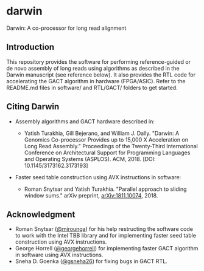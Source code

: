 # darwin
Darwin: A co-processor for long read alignment

## Introduction

This repository provides the software for performing reference-guided or de novo assembly of long reads using algorithms as described in the Darwin manuscript (see reference below). It also provides the RTL code for accelerating the GACT algorithm in hardware (FPGA/ASIC). Refer to the README.md files in software/ and RTL/GACT/ folders to get started.  

## Citing Darwin
* Assembly algorithms and GACT hardware described in:
    
    * Yatish Turakhia, Gill Bejerano, and William J. Dally. "Darwin: A Genomics Co-processor Provides up to 15,000 X Acceleration on Long Read Assembly." Proceedings of the Twenty-Third International Conference on Architectural Support for Programming Languages and Operating Systems (ASPLOS). ACM, 2018. [DOI: 10.1145/3173162.3173193]
    
* Faster seed table construction using AVX instructions in software:
    
    * Roman Snytsar and Yatish Turakhia. "Parallel approach to sliding window sums." arXiv preprint, [arXiv:1811.10074], 2018.
    

## Acknowledgment

* Roman Snytsar ([@mirounga]) for his help restructing the software code to work with the Intel TBB library and for implementing faster seed table construction using AVX instructions.
* George Horrell ([@georgehorrell]) for implementing faster GACT algorithm in software using AVX instructions.
* Sneha D. Goenka ([@gsneha26]) for fixing bugs in GACT RTL.

[arXiv:1811.10074]: https://arxiv.org/abs/1811.10074
[@mirounga]: https://github.com/mirounga
[@georgehorrell]: https://github.com/georgehorrell
[@gsneha26]: https://github.com/gsneha26
